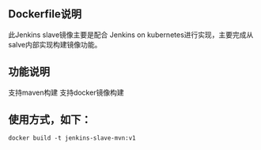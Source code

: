 ## Dockerfile说明
此Jenkins slave镜像主要是配合 Jenkins on kubernetes进行实现，主要完成从salve内部实现构建镜像功能。
## 功能说明
支持maven构建
支持docker镜像构建
## 使用方式，如下：
```
docker build -t jenkins-slave-mvn:v1
```
